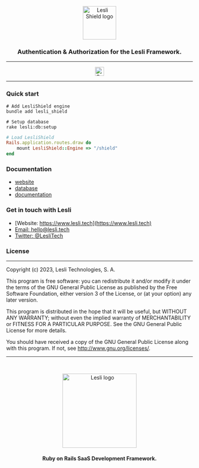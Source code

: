 <div align="center">
    <img width="90" alt="Lesli Shield logo" src="../app/assets/images/lesli_shield/shield-logo.svg" />
    <h3 align="center">Authentication & Authorization for the Lesli Framework.</h3>
</div>

<hr/>
    <p align="center">
        <a target="blank" href="https://rubygems.org/gems/lesli_shield">
            <img src="https://badge.fury.io/rb/lesli_shield.svg" alt="Gem Version" height="24">
        </a>
    </p>
<hr/>

### Quick start

```shell
# Add LesliShield engine
bundle add lesli_shield
```

```shell
# Setup database
rake lesli:db:setup
```

```ruby
# Load LesliShield
Rails.application.routes.draw do
    mount LesliShield::Engine => "/shield"
end
```


### Documentation
* [website](https://www.lesli.dev/)
* [database](./docs/database.md)
* [documentation](https://www.lesli.dev/engines/shield/)


### Get in touch with Lesli

* [Website: https://www.lesli.tech](https://www.lesli.tech)
* [Email: hello@lesli.tech](hello@lesli.tech)
* [Twitter: @LesliTech](https://twitter.com/LesliTech)


### License
-------
Copyright (c) 2023, Lesli Technologies, S. A.

This program is free software: you can redistribute it and/or modify
it under the terms of the GNU General Public License as published by
the Free Software Foundation, either version 3 of the License, or
(at your option) any later version.

This program is distributed in the hope that it will be useful,
but WITHOUT ANY WARRANTY; without even the implied warranty of
MERCHANTABILITY or FITNESS FOR A PARTICULAR PURPOSE. See the
GNU General Public License for more details.

You should have received a copy of the GNU General Public License
along with this program. If not, see http://www.gnu.org/licenses/.

<hr />
<br />

<p align="center">
    <img width="200" alt="Lesli logo" src="https://cdn.lesli.tech/lesli/brand/app-logo.svg" />
    <h4 align="center">Ruby on Rails SaaS Development Framework.</h4>
</p>

